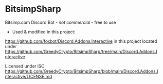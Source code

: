 # BitsimpSharp
Bitsimp.com Discord Bot - *not commercial* - free to use

- Used & modified in this project:

https://github.com/foxbot/Discord.Addons.Interactive in this project located under 
https://github.com/GreedyCrypto/BitsimpSharp/tree/main/Discord.Addons.Interactive

Licensed under ISC https://github.com/GreedyCrypto/BitsimpSharp/blob/main/Discord.Addons.Interactive/LICENSE.md
